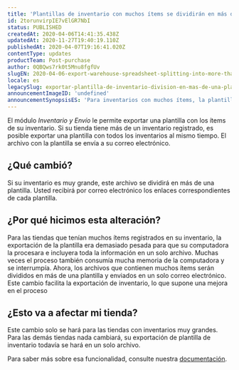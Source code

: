 ```yaml
---
title: 'Plantillas de inventario con muchos ítems se dividirán en más de un archivo'
id: 2torunvirpIE7vElGR7NbI
status: PUBLISHED
createdAt: 2020-04-06T14:41:35.438Z
updatedAt: 2020-11-27T19:40:19.110Z
publishedAt: 2020-04-07T19:16:41.020Z
contentType: updates
productTeam: Post-purchase
author: 0QBQws7rk0t5Mnu8fgfUv
slugEN: 2020-04-06-export-warehouse-spreadsheet-splitting-into-more-than-one-spreadsheet
locale: es
legacySlug: exportar-plantilla-de-inventario-division-en-mas-de-una-plantilla
announcementImageID: 'undefined'
announcementSynopsisES: 'Para inventarios con muchos ítems, la plantilla exportada se dividirá en más de un archivo, facilitando el download.'
---
```


El módulo *Inventario y Envío* le permite exportar una plantilla con los ítems de su inventario. Si su tienda tiene más de un inventario registrado, es posible exportar una plantilla con todos los inventarios al mismo tiempo. El archivo con la plantilla se envía a su correo electrónico.

## ¿Qué cambió?

Si su inventario es muy grande, este archivo se dividirá en más de una plantilla. Usted recibirá por correo electrónico los enlaces correspondientes de cada plantilla. 

## ¿Por qué hicimos esta alteración?
Para las tiendas que tenían muchos ítems registrados en su inventario, la exportación de la plantilla era demasiado pesada para que su computadora la procesara e incluyera toda la información en un solo archivo. Muchas veces el proceso también consumía mucha memoria de la computadora y se interrumpía. 
Ahora, los archivos que contienen muchos ítems serán divididos en más de una plantilla y enviados en un solo correo electrónico. Este cambio facilita la exportación de inventario, lo que supone una mejora en el proceso 

## ¿Esto va a afectar mi tienda?
Este cambio solo se hará para las tiendas con inventarios muy grandes. Para las demás tiendas nada cambiará, su exportación de plantilla de inventario todavía se hará en un solo archivo.

Para saber más sobre esa funcionalidad, consulte nuestra [documentación](/es/tutorial/importando-e-exportando-planilha-de-estoque--tutorials_2034).

